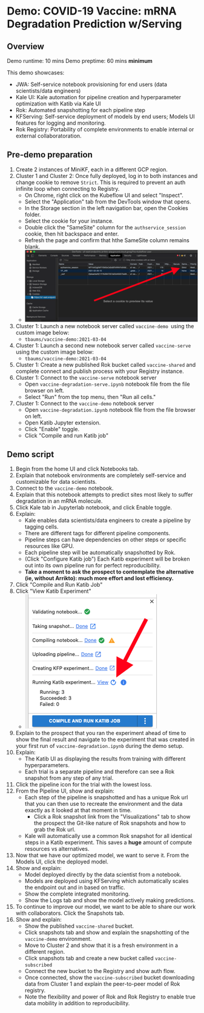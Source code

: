 # Demo: COVID-19 Vaccine: mRNA Degradation Prediction w/Serving

## Overview

Demo runtime: 10 mins
Demo preptime: 60 mins **minimum**

This demo showcases:
- JWA: Self-service notebook provisioning for end users (data scientists/data engineers)
- Kale UI: Kale automation for pipeline creation and hyperparameter optimization with Katib via Kale UI
- Rok: Automated snapshotting for each pipeline step
- KFServing: Self-service deployment of models by end users; Models UI features for logging and monitoring.
- Rok Registry: Portability of complete environments to enable internal or external collaboratoration.

## Pre-demo preparation

1. Create 2 instances of MiniKF, each in a different GCP region.
1. Cluster 1 and Cluster 2: Once fully deployed, log in to both instances and change cookie to remove `Strict`. This is required to prevent an auth infinite loop when connecting to Registry.
    - On Chrome, right click on the Kubeflow UI and select "Inspect".
    - Select the "Application" tab from the DevTools window that opens.
    - In the Storage section in the left navigation bar, open the Cookies folder.
    - Select the cookie for your instance.
    - Double click the "SameSite" column for the `authservice_session` cookie, then hit backspace and enter. 
    - Refresh the page and confirm that hthe SameSite column remains blank.
    - ![samesite-example](../assets/samesite.png)
1. Cluster 1: Launch a new notebook server called `vaccine-demo `using the custom image below:
    - `tbaums/vaccine-demo:2021-03-04`
1. Cluster 1: Launch a second new notebook server called `vaccine-serve` using the custom image below:
    - `tbaums/vaccine-demo:2021-03-04`
1. Cluster 1: Create a new published Rok bucket called `vaccine-shared` and complete connect and publish process with your Registry instance.
1. Cluster 1: Connect to the `vaccine-serve` notebook server 
    - Open `vaccine-degradation-serve.ipynb` notebook file from the file browser on left.
    - Select "Run" from the top menu, then "Run all cells."
1. Cluster 1: Connect to the `vaccine-demo` notebook server
    - Open `vaccine-degradation.ipynb` notebook file from the file browser on left.
    - Open Katib Jupyter extension.
    - Click "Enable" toggle.
    - Click "Compile and run Katib job"

## Demo script

1. Begin from the home UI and click Notebooks tab.
1. Explain that notebook environments are completely self-service and customizable for data scientists.
1. Connect to the `vaccine-demo` notebook.
1. Explain that this notebook attempts to predict sites most likely to suffer degradation in an mRNA molecule.
1. Click Kale tab in Jupyterlab notebook, and click Enable toggle.
1. Explain:
    - Kale enables data scientists/data engineers to create a pipeline by tagging cells.
    - There are different tags for different pipeline components.
    - Pipeline steps can have dependencies on other steps or specific resources like GPU.
    - Each pipeline step will be automatically snapshotted by Rok.
    - (Click "Configure Katib job") Each Katib experiment will be broken out into its own pipeline run for perfect reproducibility.
    - **Take a moment to ask the prospect to contemplate the alternative (ie, without Arrikto): much more effort and lost efficiency.**
1. Click "Compile and Run Katib Job"
1. Click "View Katib Experiment" 
    - ![view-katib-experiment](../assets/view-katib-experiment.png)
1. Explain to the prospect that you ran the experiment ahead of time to show the final result and navigate to the experiment that was created in your first run of `vaccine-degradation.ipynb` during the demo setup.
1. Explain:
    - The Katib UI as displaying the results from training with different hyperparameters.
    - Each trial is a separate pipeline and therefore can see a Rok snapshot from any step of any trial.
1. Click the pipeline icon for the trial with the lowest loss.
1. From the Pipeline UI, show and explain:
    - Each step of the pipeline is snapshotted and has a unique Rok url that you can then use to recreate the environment and the data exactly as it looked at that moment in time. 
      - Click a Rok snapshot link from the "Visualizations" tab to show the prospect the Git-like nature of Rok snapshots and how to grab the Rok url.
    - Kale will automatically use a common Rok snapshot for all identical steps in a Katib experiment. This saves a **huge** amount of compute resources vs alternatives.
1. Now that we have our optimized model, we want to serve it. From the Models UI, click the deployed model. 
1. Show and explain:
    - Model deployed directly by the data scientist from a notebook.
    - Models are deployed using KFServing which automatically scales the endpoint out and in based on traffic.
    - Show the complete integrated monitoring.
    - Show the Logs tab and show the model actively making predictions.
1. To continue to improve our model, we want to be able to share our work with collaborators. Click the Snapshots tab.
1. Show and explain:
    - Show the published `vaccine-shared` bucket.
    - Click snapshots tab and show and explain the snapshotting of the `vaccine-demo` environment.
    - Move to Cluster 2 and show that it is a fresh environment in a different region.
    - Click snapshots tab and create a new bucket called `vaccine-subscribed`
    - Connect the new bucket to the Registry and show auth flow.
    - Once connected, show the `vaccine-subscribed` bucket downloading data from Cluster 1 and explain the peer-to-peer model of Rok registry.
    - Note the flexibility and power of Rok and Rok Registry to enable true data mobility in addition to reproducibility.



<!-- ## Footnotes -->

